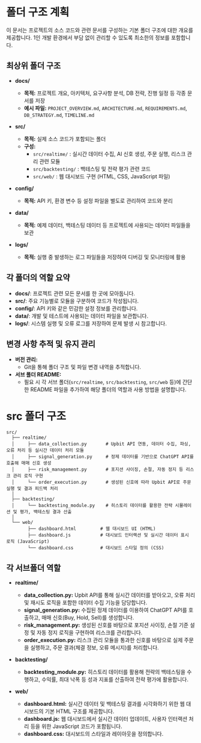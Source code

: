 # 폴더 구조 계획

이 문서는 프로젝트의 소스 코드와 관련 문서를 구성하는 기본 폴더 구조에 대한 개요를 제공합니다. 1인 개발 환경에서 부담 없이 관리할 수 있도록 최소한의 정보를 포함합니다.

## 최상위 폴더 구조

- **docs/**  
  - **목적:** 프로젝트 개요, 아키텍처, 요구사항 분석, DB 전략, 진행 일정 등 각종 문서를 저장  
  - **예시 파일:** `PROJECT_OVERVIEW.md`, `ARCHITECTURE.md`, `REQUIREMENTS.md`, `DB_STRATEGY.md`, `TIMELINE.md`

- **src/**  
  - **목적:** 실제 소스 코드가 포함되는 폴더  
  - **구성:**  
    - `src/realtime/` : 실시간 데이터 수집, AI 신호 생성, 주문 실행, 리스크 관리 관련 모듈  
    - `src/backtesting/` : 백테스팅 및 전략 평가 관련 코드  
    - `src/web/` : 웹 대시보드 구현 (HTML, CSS, JavaScript 파일)

- **config/**  
  - **목적:** API 키, 환경 변수 등 설정 파일을 별도로 관리하여 코드와 분리

- **data/**  
  - **목적:** 예제 데이터, 백테스팅 데이터 등 프로젝트에 사용되는 데이터 파일들을 보관

- **logs/**  
  - **목적:** 실행 중 발생하는 로그 파일들을 저장하여 디버깅 및 모니터링에 활용

## 각 폴더의 역할 요약

- **docs/**: 프로젝트 관련 모든 문서를 한 곳에 모아둡니다.  
- **src/**: 주요 기능별로 모듈을 구분하여 코드가 작성됩니다.  
- **config/**: API 키와 같은 민감한 설정 정보를 관리합니다.  
- **data/**: 개발 및 테스트에 사용되는 데이터 파일을 보관합니다.  
- **logs/**: 시스템 실행 및 오류 로그를 저장하여 문제 발생 시 참고합니다.

## 변경 사항 추적 및 유지 관리

- **버전 관리:**  
  - Git을 통해 폴더 구조 및 파일 변경 내역을 추적합니다.
- **서브 폴더 README:**  
  - 필요 시 각 서브 폴더(`src/realtime`, `src/backtesting`, `src/web` 등)에 간단한 README 파일을 추가하여 해당 폴더의 역할과 사용 방법을 설명합니다.


# src 폴더 구조

```
src/
  ├── realtime/
  │     ├── data_collection.py       # Upbit API 연동, 데이터 수집, 파싱, 오류 처리 등 실시간 데이터 처리 모듈
  │     ├── signal_generation.py     # 정제 데이터를 기반으로 ChatGPT API를 호출해 매매 신호 생성
  │     ├── risk_management.py       # 포지션 사이징, 손절, 자동 정지 등 리스크 관리 로직 구현
  │     └── order_execution.py       # 생성된 신호에 따라 Upbit API로 주문 실행 및 결과 피드백 처리
  │
  ├── backtesting/
  │     └── backtesting_module.py    # 히스토리 데이터를 활용한 전략 시뮬레이션 및 평가, 백테스팅 결과 산출
  │
  └── web/
        ├── dashboard.html         # 웹 대시보드 UI (HTML)
        ├── dashboard.js           # 대시보드 인터랙션 및 실시간 데이터 표시 로직 (JavaScript)
        └── dashboard.css          # 대시보드 스타일 정의 (CSS)
```

## 각 서브폴더 역할

- **realtime/**  
  - **data_collection.py:** Upbit API를 통해 실시간 데이터를 받아오고, 오류 처리 및 재시도 로직을 포함한 데이터 수집 기능을 담당합니다.  
  - **signal_generation.py:** 수집된 정제 데이터를 이용하여 ChatGPT API를 호출하고, 매매 신호(Buy, Hold, Sell)를 생성합니다.  
  - **risk_management.py:** 생성된 신호를 바탕으로 포지션 사이징, 손절 기준 설정 및 자동 정지 로직을 구현하여 리스크를 관리합니다.  
  - **order_execution.py:** 리스크 관리 모듈을 통과한 신호를 바탕으로 실제 주문을 실행하고, 주문 결과(체결 정보, 오류 메시지)를 처리합니다.

- **backtesting/**  
  - **backtesting_module.py:** 히스토리 데이터를 활용해 전략의 백테스팅을 수행하고, 수익률, 최대 낙폭 등 성과 지표를 산출하여 전략 평가에 활용합니다.

- **web/**  
  - **dashboard.html:** 실시간 데이터 및 백테스팅 결과를 시각화하기 위한 웹 대시보드의 기본 HTML 구조를 제공합니다.  
  - **dashboard.js:** 웹 대시보드에서 실시간 데이터 업데이트, 사용자 인터랙션 처리 등을 위한 JavaScript 코드가 포함됩니다.  
  - **dashboard.css:** 대시보드의 스타일과 레이아웃을 정의합니다.

